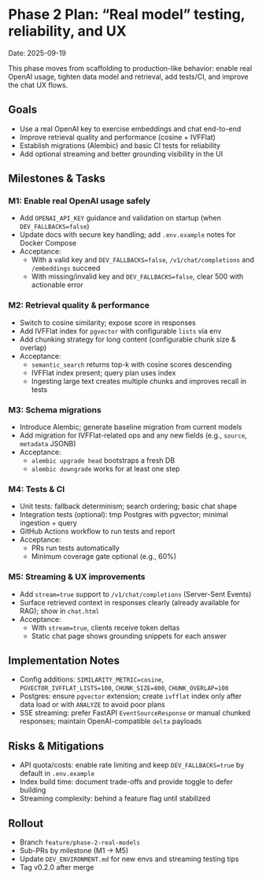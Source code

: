 # Phase 2 Plan: “Real model” testing, reliability, and UX

Date: 2025-09-19

This phase moves from scaffolding to production-like behavior: enable real OpenAI usage, tighten data model and retrieval, add tests/CI, and improve the chat UX flows.

## Goals
- Use a real OpenAI key to exercise embeddings and chat end-to-end
- Improve retrieval quality and performance (cosine + IVFFlat)
- Establish migrations (Alembic) and basic CI tests for reliability
- Add optional streaming and better grounding visibility in the UI

## Milestones & Tasks

### M1: Enable real OpenAI usage safely
- Add `OPENAI_API_KEY` guidance and validation on startup (when `DEV_FALLBACKS=false`)
- Update docs with secure key handling; add `.env.example` notes for Docker Compose
- Acceptance:
  - With a valid key and `DEV_FALLBACKS=false`, `/v1/chat/completions` and `/embeddings` succeed
  - With missing/invalid key and `DEV_FALLBACKS=false`, clear 500 with actionable error

### M2: Retrieval quality & performance
- Switch to cosine similarity; expose score in responses
- Add IVFFlat index for `pgvector` with configurable `lists` via env
- Add chunking strategy for long content (configurable chunk size & overlap)
- Acceptance:
  - `semantic_search` returns top-k with cosine scores descending
  - IVFFlat index present; query plan uses index
  - Ingesting large text creates multiple chunks and improves recall in tests

### M3: Schema migrations
- Introduce Alembic; generate baseline migration from current models
- Add migration for IVFFlat-related ops and any new fields (e.g., `source`, `metadata` JSONB)
- Acceptance:
  - `alembic upgrade head` bootstraps a fresh DB
  - `alembic downgrade` works for at least one step

### M4: Tests & CI
- Unit tests: fallback determinism; search ordering; basic chat shape
- Integration tests (optional): tmp Postgres with pgvector; minimal ingestion + query
- GitHub Actions workflow to run tests and report
- Acceptance:
  - PRs run tests automatically
  - Minimum coverage gate optional (e.g., 60%)

### M5: Streaming & UX improvements
- Add `stream=true` support to `/v1/chat/completions` (Server-Sent Events)
- Surface retrieved context in responses clearly (already available for RAG); show in `chat.html`
- Acceptance:
  - With `stream=true`, clients receive token deltas
  - Static chat page shows grounding snippets for each answer

## Implementation Notes
- Config additions: `SIMILARITY_METRIC=cosine`, `PGVECTOR_IVFFLAT_LISTS=100`, `CHUNK_SIZE=800`, `CHUNK_OVERLAP=100`
- Postgres: ensure `pgvector` extension; create `ivfflat` index only after data load or with `ANALYZE` to avoid poor plans
- SSE streaming: prefer FastAPI `EventSourceResponse` or manual chunked responses; maintain OpenAI-compatible `delta` payloads

## Risks & Mitigations
- API quota/costs: enable rate limiting and keep `DEV_FALLBACKS=true` by default in `.env.example`
- Index build time: document trade-offs and provide toggle to defer building
- Streaming complexity: behind a feature flag until stabilized

## Rollout
- Branch `feature/phase-2-real-models`
- Sub-PRs by milestone (M1 → M5)
- Update `DEV_ENVIRONMENT.md` for new envs and streaming testing tips
- Tag v0.2.0 after merge
